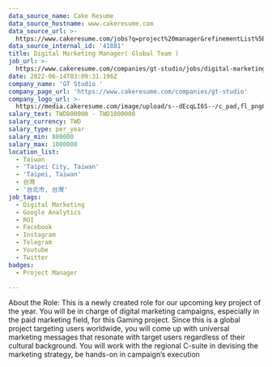 ```yaml
---
data_source_name: Cake Resume
data_source_hostname: www.cakeresume.com
data_source_url: >-
  https://www.cakeresume.com/jobs?q=project%20manager&refinementList%5Blang_name%5D%5B0%5D=English&refinementList%5Bsalary_type%5D=per_year&range%5Bsalary_range%5D%5Bmin%5D=1000000&page=2
data_source_internal_id: '41881'
title: Digital Marketing Manager( Global Team )
job_url: >-
  https://www.cakeresume.com/companies/gt-studio/jobs/digital-marketing-manager-global-team
date: 2022-06-14T03:09:31.196Z
company_name: 'GT Studio '
company_page_url: 'https://www.cakeresume.com/companies/gt-studio'
company_logo_url: >-
  https://media.cakeresume.com/image/upload/s--dEcqLI6S--/c_pad,fl_png8,h_200,w_200/v1655088995/jlnbz3yktim2kf4qfv5a.png
salary_text: TWD800000 - TWD1000000
salary_currency: TWD
salary_type: per_year
salary_min: 800000
salary_max: 1000000
location_list:
  - Taiwan
  - 'Taipei City, Taiwan'
  - 'Taipei, Taiwan'
  - 台灣
  - '台北市, 台灣'
job_tags:
  - Digital Marketing
  - Google Analytics
  - ROI
  - Facebook
  - Instagram
  - Telegram
  - Youtube
  - Twitter
badges:
  - Project Manager

---
```


About the Role: This is a newly created role for our upcoming key project of the year. You will be in charge of digital marketing campaigns, especially in the paid marketing field, for this Gaming project. Since this is a global project targeting users worldwide, you will come up with universal marketing messages that resonate with target users regardless of their cultural background. You will work with the regional C-suite in devising the marketing strategy, be hands-on in campaign’s execution 